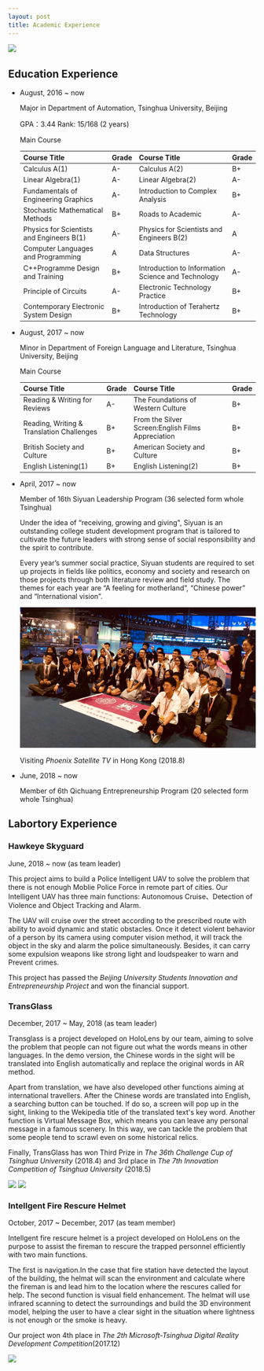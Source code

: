 ```yaml
---
layout: post
title: Academic Experience
---
```

<img src="/images/fulls/Tsinghua.jpg" class="fit image">

## Education Experience

* August, 2016  ~  now  

  Major in Department of Automation, Tsinghua University, Beijing

  GPA：3.44    Rank: 15/168   (2 years)

  Main Course

  | Course Title                              | Grade | Course Title                                       | Grade |
  | ----------------------------------------- | ----- | -------------------------------------------------- | ----- |
  | Calculus A(1)                             | A-    | Calculus A(2)                                      | B+    |
  | Linear Algebra(1)                         | A-    | Linear Algebra(2)                                  | A-    |
  | Fundamentals of Engineering Graphics      | A-    | Introduction to Complex Analysis                   | B+    |
  | Stochastic Mathematical Methods           | B+    | Roads to Academic                                  | A-    |
  | Physics for Scientists and Engineers B(1) | A-    | Physics for Scientists and Engineers B(2)          | A     |
  | Computer Languages and Programming        | A     | Data Structures                                    | A-    |
  | C++Programme Design and Training          | B+    | Introduction to Information Science and Technology | A-    |
  | Principle of Circuits                     | A-    | Electronic Technology Practice                     | B+    |
  | Contemporary Electronic System Design     | B+    | Introduction of Terahertz Technology               | B+    |

* August, 2017  ~  now 

  Minor in Department of Foreign Language and Literature, Tsinghua University, Beijing

  Main Course

  | Course Title                              | Grade | Course Title                                      | Grade |
  | ----------------------------------------- | ----- | ------------------------------------------------- | ----- |
  | Reading & Writing for Reviews             | A-    | The Foundations of Western Culture                | B+    |
  | Reading, Writing & Translation Challenges | B+    | From the Silver Screen:English Films Appreciation | B+    |
  | British Society and Culture               | B+    | American Society and Culture                      | B+    |
  | English Listening(1)                      | B+    | English Listening(2)                              | B+    |

* April, 2017  ~  now

  Member of 16th Siyuan Leadership Program  (36 selected form whole Tsinghua)

  Under the idea of “receiving, growing and giving",  Siyuan is an outstanding college student development program that is tailored to cultivate the future leaders with strong sense of social responsibility and the spirit to contribute.

  Every year’s summer social practice, Siyuan students are required to set up projects in fields like politics, economy and society and research on those projects through both literature review and field study. The themes for each year are “A feeling for motherland”, “Chinese power” and “International vision”.

  <img src="/images/fulls/Siyuan.jpg" class="fit image">

  Visiting *Phoenix Satellite TV* in Hong Kong (2018.8)

* June, 2018  ~  now

  Member of 6th Qichuang Entrepreneurship Program (20 selected form whole Tsinghua)

## Labortory Experience

### Hawkeye Skyguard

June, 2018  ~  now  (as team leader)

This project aims to build a Police Intelligent UAV to solve the problem that there is not enough Moblie Police Force in remote part of cities. Our Intelligent UAV has three main functions: Autonomous Cruise、Detection of Violence and Object Tracking and Alarm.

The UAV will cruise over the street according to the prescribed route with ability to avoid dynamic and static obstacles. Once it detect violent behavior of a person by its camera using computer vision method, it will track the object in the sky and alarm the police simultaneously. Besides, it can carry some expulsion weapons like strong light and loudspeaker to warn and Prevent crimes.

This project has passed the *Beijing University Students Innovation and Entrepreneurship Project* and won the  financial support.

### TransGlass 

December, 2017  ~  May, 2018  (as team leader)

Transglass is a project developed on HoloLens by our team, aiming to solve the problem that people can not figure out what the words means in other languages. In the demo version, the Chinese words in the sight will be translated into English automatically and replace the original words in AR method.

Apart from translation, we have also developed other functions aiming at international travellers.  After the Chinese words are translated into English, a searching button can be touched. If do so, a screen will pop up in the sight, linking to the Wekipedia title of the translated text's key word. Another function is Virtual Message Box, which means you can leave any personal message in a famous scenery. In this way, we can tackle the problem that some people tend to scrawl even on some historical relics.

Finally, TransGlass has won Third Prize in *The 36th Challenge Cup of Tsinghua University* (2018.4) and  3rd place in *The 7th Innovation Competition of Tsinghua University* (2018.5)

<img src="/images/fulls/transglass1.jpg" class="fit image">

<img src="/images/fulls/transglass2.jpg" class="fit image">

### Intellgent Fire Rescure Helmet

October, 2017  ~  December, 2017  (as team member)

Intellgent fire rescure helmet is a project developed on HoloLens on the purpose to assist the fireman to rescure the trapped personnel efficiently with two main functions. 

The first is navigation.In the case that fire station have detected the layout of the building, the helmat will scan the environment and calculate where the fireman is and lead him to the location where the rescures called for help. The second function is visual field enhancement. The helmat will use infrared scanning to detect the surroundings and build the 3D environment model, helping the user to have a clear sight in the situation where lightness is not enough or the smoke is heavy.

Our project won 4th place in *The 2th Microsoft-Tsinghua Digital Reality Development Competition*(2017.12)

<img src="/images/fulls/Fire1.jpg" class="fit image">



